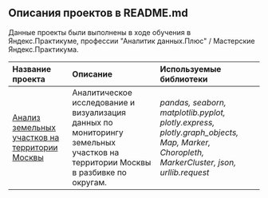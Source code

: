 ## Описания проектов в README.md

Данные проекты были выполнены в ходе обучения в Яндекс.Практикуме, профессии "Аналитик данных.Плюс" / Мастерские Яндекс.Практикума.

| Название проекта | Описание | Используемые библиотеки | 
| :---------------------- | :---------------------- | :---------------------- |
| [Анализ земельных участков на территории Москвы](Moscow_department) | Аналитическое исследование и визуализация данных по мониторингу земельных участков на территории Москвы в разбивке по округам.| *pandas, seaborn, matplotlib.pyplot, plotly.express, plotly.graph_objects, Map, Marker, Choropleth, MarkerCluster, json, urllib.request* |

